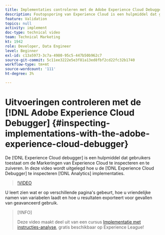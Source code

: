 ```yaml
---
title: Implementaties controleren met de Adobe Experience Cloud Debugger
description: Foutopsporing van Experience Cloud is een hulpmiddel dat gebruikers toestaat om Experience Cloud te inspecteren en te zuiveren Markeringen. In deze video wordt uitgelegd hoe u de Experience Cloud Debugger kunt gebruiken om analytische implementaties te inspecteren.
feature: Validation
topics: null
activity: implement
doc-type: technical video
team: Technical Marketing
kt: 1942
role: Developer, Data Engineer
level: Beginner
exl-id: c13a5973-3c7a-4980-95c5-447b50b962c7
source-git-commit: 5c11ee3222e5e3f81a13ed8fbf2cd22fc32b1740
workflow-type: tm+mt
source-wordcount: '111'
ht-degree: 3%

---
```


# Uitvoeringen controleren met de [!DNL Adobe Experience Cloud Debugger] {#inspecting-implementations-with-the-adobe-experience-cloud-debugger}

De [!DNL Experience Cloud debugger] is een hulpmiddel dat gebruikers toestaat om de Markeringen van Experience Cloud te inspecteren en te zuiveren. In deze video wordt uitgelegd hoe u de [!DNL Experience Cloud Debugger] te inspecteren [!DNL Analytics] implementaties.

>[!VIDEO](https://video.tv.adobe.com/v/23878/?quality=12)

U leert zien wat er op verschillende pagina&#39;s gebeurt, hoe u vriendelijke namen van variabelen laadt en hoe u resultaten exporteert voor gevallen van geavanceerd gebruik.

>[!INFO]
>
> Deze video maakt deel uit van een cursus [Implementatie met instructies-analyse](https://experienceleague.adobe.com/?recommended=Analytics-D-1-2019.1), gratis beschikbaar op Experience League!